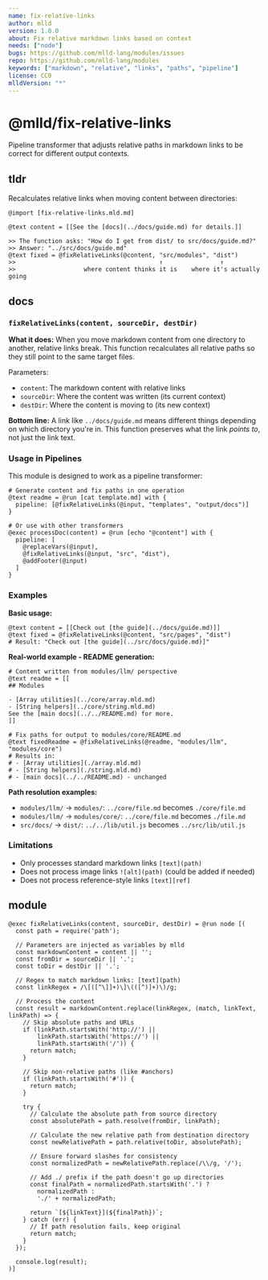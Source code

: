 ```yaml
---
name: fix-relative-links
author: mlld
version: 1.0.0
about: Fix relative markdown links based on context
needs: ["node"]
bugs: https://github.com/mlld-lang/modules/issues
repo: https://github.com/mlld-lang/modules
keywords: ["markdown", "relative", "links", "paths", "pipeline"]
license: CC0
mlldVersion: "*"
---
```


# @mlld/fix-relative-links

Pipeline transformer that adjusts relative paths in markdown links to be correct for different output contexts.

## tldr

Recalculates relative links when moving content between directories:

```mlld
@import [fix-relative-links.mld.md]

@text content = [[See the [docs](../docs/guide.md) for details.]]

>> The function asks: "How do I get from dist/ to src/docs/guide.md?"
>> Answer: "../src/docs/guide.md"
@text fixed = @fixRelativeLinks(@content, "src/modules", "dist")
>>                                        ↑                ↑
>>                   where content thinks it is    where it's actually going
```

## docs

### `fixRelativeLinks(content, sourceDir, destDir)`

**What it does:** When you move markdown content from one directory to another, relative links break. This function recalculates all relative paths so they still point to the same target files.

Parameters:
- `content`: The markdown content with relative links
- `sourceDir`: Where the content was written (its current context)
- `destDir`: Where the content is moving to (its new context)

**Bottom line:** A link like `../docs/guide.md` means different things depending on which directory you're in. This function preserves what the link *points to*, not just the link text.

### Usage in Pipelines

This module is designed to work as a pipeline transformer:

```mlld
# Generate content and fix paths in one operation
@text readme = @run [cat template.md] with {
  pipeline: [@fixRelativeLinks(@input, "templates", "output/docs")]
}

# Or use with other transformers
@exec processDoc(content) = @run [echo "@content"] with {
  pipeline: [
    @replaceVars(@input),
    @fixRelativeLinks(@input, "src", "dist"),
    @addFooter(@input)
  ]
}
```

### Examples

**Basic usage:**
```mlld
@text content = [[Check out [the guide](../docs/guide.md)]]
@text fixed = @fixRelativeLinks(@content, "src/pages", "dist")
# Result: "Check out [the guide](../src/docs/guide.md)]"
```

**Real-world example - README generation:**
```mlld
# Content written from modules/llm/ perspective
@text readme = [[
## Modules

- [Array utilities](../core/array.mld.md)
- [String helpers](../core/string.mld.md)
See the [main docs](../../README.md) for more.
]]

# Fix paths for output to modules/core/README.md
@text fixedReadme = @fixRelativeLinks(@readme, "modules/llm", "modules/core")
# Results in:
# - [Array utilities](./array.mld.md)
# - [String helpers](./string.mld.md)
# - [main docs](../../README.md) - unchanged
```

**Path resolution examples:**
- `modules/llm/` → `modules/`: `../core/file.md` becomes `./core/file.md`
- `modules/llm/` → `modules/core/`: `../core/file.md` becomes `./file.md`
- `src/docs/` → `dist/`: `../../lib/util.js` becomes `../src/lib/util.js`

### Limitations

- Only processes standard markdown links `[text](path)`
- Does not process image links `![alt](path)` (could be added if needed)
- Does not process reference-style links `[text][ref]`

## module

```mlld-run
@exec fixRelativeLinks(content, sourceDir, destDir) = @run node [(
  const path = require('path');
  
  // Parameters are injected as variables by mlld
  const markdownContent = content || '';
  const fromDir = sourceDir || '.';
  const toDir = destDir || '.';
  
  // Regex to match markdown links: [text](path)
  const linkRegex = /\[([^\]]+)\]\(([^)]+)\)/g;
  
  // Process the content
  const result = markdownContent.replace(linkRegex, (match, linkText, linkPath) => {
    // Skip absolute paths and URLs
    if (linkPath.startsWith('http://') || 
        linkPath.startsWith('https://') || 
        linkPath.startsWith('/')) {
      return match;
    }
    
    // Skip non-relative paths (like #anchors)
    if (linkPath.startsWith('#')) {
      return match;
    }
    
    try {
      // Calculate the absolute path from source directory
      const absolutePath = path.resolve(fromDir, linkPath);
      
      // Calculate the new relative path from destination directory
      const newRelativePath = path.relative(toDir, absolutePath);
      
      // Ensure forward slashes for consistency
      const normalizedPath = newRelativePath.replace(/\\/g, '/');
      
      // Add ./ prefix if the path doesn't go up directories
      const finalPath = normalizedPath.startsWith('.') ? 
        normalizedPath : 
        './' + normalizedPath;
      
      return `[${linkText}](${finalPath})`;
    } catch (err) {
      // If path resolution fails, keep original
      return match;
    }
  });
  
  console.log(result);
)]
```
